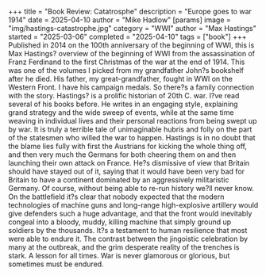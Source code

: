 +++
title = "Book Review: Catatrosphe"
description = "Europe goes to war 1914"
date = 2025-04-10
author = "Mike Hadlow"
[params]
    image = "img/hastings-catastrophe.jpg"
    category = "WWI"
    author = "Max Hastings"
    started = "2025-03-06"
    completed = "2025-04-10"
    tags = ["book"]
+++
Published in 2014 on the 100th anniversary of the beginning of WWI, this is Max Hastings? overview of the beginning of WWI from the assassination of Franz Ferdinand to the first Christmas of the war at the end of 1914. This was one of the volumes I picked from my grandfather John?s bookshelf after he died. His father, my great-grandfather, fought in WWI on the Western Front. I have his campaign medals. So there?s a family connection with the story. Hastings? is a prolific historian of 20th C. war. I?ve read several of his books before. He writes in an engaging style, explaining grand strategy and the wide sweep of events, while at the same time weaving in individual lives and their personal reactions from being swept up by war. It is truly a terrible tale of unimaginable hubris and folly on the part of the statesmen who willed the war to happen. Hastings is in no doubt that the blame lies fully with first the Austrians for kicking the whole thing off, and then very much the Germans for both cheering them on and then launching their own attack on France. He?s dismissive of view that Britain should have stayed out of it, saying that it would have been very bad for Britain to have a continent dominated by an aggressively militaristic Germany. Of course, without being able to re-run history we?ll never know. On the battlefield it?s clear that nobody expected that the modern technologies of machine guns and long-range high-explosive artillery would give defenders such a huge advantage, and that the front would inevitably congeal into a bloody, muddy, killing machine that simply ground up soldiers by the thousands. It?s a testament to human resilience that most were able to endure it. The contrast between the jingoistic celebration by many at the outbreak, and the grim desperate reality of the trenches is stark. A lesson for all times. War is never glamorous or glorious, but sometimes must be endured.
